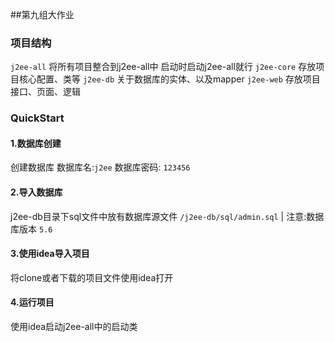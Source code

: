 ##第九组大作业


### 项目结构
`j2ee-all`  将所有项目整合到j2ee-all中 启动时启动j2ee-all就行
`j2ee-core` 存放项目核心配置、类等
`j2ee-db`	关于数据库的实体、以及mapper
`j2ee-web`  存放项目接口、页面、逻辑


### QuickStart


#### 1.数据库创建
创建数据库
数据库名:`j2ee`
数据库密码: `123456`

#### 2.导入数据库

j2ee-db目录下sql文件中放有数据库源文件
`/j2ee-db/sql/admin.sql`
| 注意:数据库版本 `5.6`

#### 3.使用idea导入项目
将clone或者下载的项目文件使用idea打开


#### 4.运行项目
使用idea启动j2ee-all中的启动类